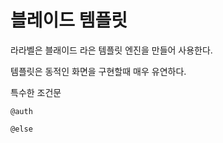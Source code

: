 # 블레이드 템플릿



라라벨은 블래이드 라은 템플릿 엔진을 만들어 사용한다.

템플릿은 동적인 화면을 구현할때 매우 유연하다.



특수한 조건문

```
@auth

@else


```







